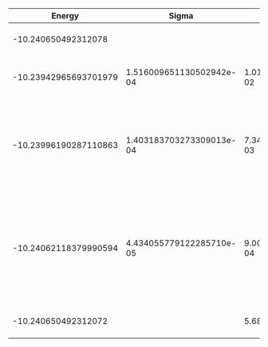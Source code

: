 | Energy                | Sigma                    | Energy Variance          | DOF | Einf              | Method                                                       | Reference |
|-----------------------|--------------------------|--------------------------|-----|-------------------|--------------------------------------------------------------|-----------|
| -10.240650492312078   |                          |                          | 5   | 2.666666666666667 | Exact diagonalization                                        | TODO: own code (ED) |
| -10.23942965693701979 | 1.516009651130502942e-04 | 1.015682635471489362e-02 | 5   | 2.666666666666667 | VMC Determinant Slater-Jastrow (RBM) Ansatz                  | TODO: ask Imelda |
| -10.23996190287110863 | 1.403183703273309013e-04 | 7.349369269982601940e-03 | 5   | 2.666666666666667 | VMC Determinant Slater-Jastrow (RBM) Ansatz with K=0 projections (symmetric wrt translations) | TODO: ask Imelda |
| -10.24062118379990594 | 4.434055779122285710e-05 | 9.009253641658748757e-04 | 5   | 2.666666666666667 | VMC Determinant Slater-Backflow-Jastrow (RBM) Ansatz with K=0 projections (symmetric wrt translations) | TODO: ask Imelda |
| -10.240650492312072   |                          | 5.684341886080802e-14    | 5   | 2.666666666666667 | DMRG (maxbonddim = 74)                                       | [code](https://github.com/varbench/methods/blob/main/scripts/tV/square_16_P_5_1/dmrg.sh) |
